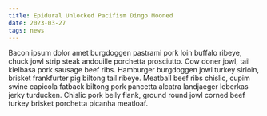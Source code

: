 ```yaml
---
title: Epidural Unlocked Pacifism Dingo Mooned
date: 2023-03-27
tags: news
---
```


Bacon ipsum dolor amet burgdoggen pastrami pork loin buffalo ribeye, chuck jowl strip steak andouille porchetta prosciutto.  Cow doner jowl, tail kielbasa pork sausage beef ribs.  Hamburger burgdoggen jowl turkey sirloin, brisket frankfurter pig biltong tail ribeye.  Meatball beef ribs chislic, cupim swine capicola fatback biltong pork pancetta alcatra landjaeger leberkas jerky turducken.  Chislic pork belly flank, ground round jowl corned beef turkey brisket porchetta picanha meatloaf.